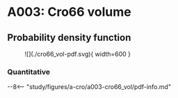 # A003: Cro66 volume

## Probability density function

<figure markdown>
![](./cro66_vol-pdf.svg){ width=600 }
</figure>

### Quantitative

--8<-- "study/figures/a-cro/a003-cro66_vol/pdf-info.md"

